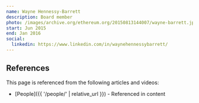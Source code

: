 ```yaml
---
name: Wayne Hennessy-Barrett
description: Board member
photo: /images/archive.org/ethereum.org/20150813144007/wayne-barrett.jpg
start: Jun 2015
end: Jan 2016
social:
  linkedin: https://www.linkedin.com/in/waynehennessybarrett/
---
```


## References

This page is referenced from the following articles and videos:

- [People]({{ '/people/' | relative_url }}) - Referenced in content
